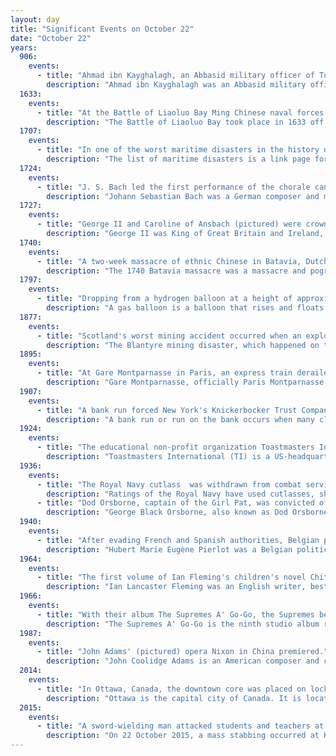 ```yaml
---
layout: day
title: "Significant Events on October 22"
date: "October 22"
years:
  906:
    events:
      - title: "Ahmad ibn Kayghalagh, an Abbasid military officer of Turkic origin, led a raid against the Byzantine Empire, taking at least 4,000 captives."
        description: "Ahmad ibn Kayghalagh was an Abbasid military officer of Turkic origin who served as governor in Syria and Egypt. He was ousted as governor of Egypt by Muhammad ibn Tughj in 935."
  1633:
    events:
      - title: "At the Battle of Liaoluo Bay Ming Chinese naval forces defeated a Dutch East India Company fleet in the Taiwan Strait, the largest naval encounter between Chinese and European forces before the First Opium War more than two hundred years later."
        description: "The Battle of Liaoluo Bay took place in 1633 off the coast of Fujian, China; involving the Dutch East India Company (VOC) and the Chinese Ming dynasty's navies. The battle was fought at the crescent-shaped Liaoluo Bay that forms the southern coast of the island of Kinmen. A Dutch fleet under Admiral Hans Putmans was attempting to control shipping in the Taiwan Strait, while the southern Fujian sea traffic and trade was protected by a fleet under Brigadier General Zheng Zhilong. This was the largest naval encounter between Chinese and European forces before the Opium Wars two hundred years later."
  1707:
    events:
      - title: "In one of the worst maritime disasters in the history of the British Isles, at least 1,400 sailors on four Royal Navy ships were lost in stormy weather off the Isles of Scilly."
        description: "The list of maritime disasters is a link page for maritime disasters by century."
  1724:
    events:
      - title: "J. S. Bach led the first performance of the chorale cantata Schmücke dich, o liebe Seele (Adorn yourself, O dear soul), based on the communion hymn of the same name, in Leipzig."
        description: "Johann Sebastian Bach was a German composer and musician of the late Baroque period. He is known for his prolific output across a variety of instruments and forms, including the orchestral Brandenburg Concertos; solo instrumental works such as the cello suites and sonatas and partitas for solo violin; keyboard works such as the Goldberg Variations and The Well-Tempered Clavier; organ works such as the Schübler Chorales and the Toccata and Fugue in D minor; and choral works such as the St Matthew Passion and the Mass in B minor. Since the 19th-century Bach Revival, he has been widely regarded as one of the greatest composers in the history of Western music."
  1727:
    events:
      - title: "George II and Caroline of Ansbach (pictured) were crowned king and queen of Great Britain in Westminster Abbey."
        description: "George II was King of Great Britain and Ireland, Duke of Brunswick-Lüneburg (Hanover) and a prince-elector of the Holy Roman Empire from 11 June 1727 (O.S.) until his death in 1760."
  1740:
    events:
      - title: "A two-week massacre of ethnic Chinese in Batavia, Dutch East Indies, came to an end with at least 10,000 people killed."
        description: "The 1740 Batavia massacre was a massacre and pogrom of ethnic Chinese residents of the port city of Batavia, Dutch East Indies, in the Dutch East Indies. It was carried out by European soldiers of the Dutch East India Company and allied members of other Batavian ethnic groups. The violence in the city lasted from 9 October 1740, until 22 October, with minor skirmishes outside the walls continuing late into November that year. Historians have estimated that at least 10,000 ethnic Chinese were massacred; just 600 to 3,000 are believed to have survived."
  1797:
    events:
      - title: "Dropping from a hydrogen balloon at a height of approximately 3,000 feet (1,000 m), André-Jacques Garnerin carried out the first descent using a frameless parachute."
        description: "A gas balloon is a balloon that rises and floats in the air because it is filled with a gas lighter than air. When not in flight, it is tethered to prevent it from flying away and is sealed at the bottom to prevent the escape of gas. A gas balloon may also be called a Charlière for its inventor, the Frenchman Jacques Charles. Today, familiar gas balloons include large blimps and small latex party balloons. For nearly 200 years, well into the 20th century, manned balloon flight utilized gas balloons before hot-air balloons became dominant. Without power, heat or fuel, untethered flights of gas balloons depended on the skill of the pilot. Gas balloons have greater lift for a given volume, so they do not need to be so large, and they can stay up for much longer than hot air balloons."
  1877:
    events:
      - title: "Scotland's worst mining accident occurred when an explosion at a colliery in Blantyre, South Lanarkshire, killed 207 miners."
        description: "The Blantyre mining disaster, which happened on the morning of 22 October 1877, in Blantyre, Scotland, was Scotland's worst ever mining accident. Pits No. 2 and No. 3 of William Dixon's Blantyre Colliery were the site of an explosion which killed 207 miners, possibly more, with the youngest being a boy of 11. It was known that firedamp was present in the pit and it is likely that this was ignited by a naked flame. The accident left 92 widows and 250 fatherless children."
  1895:
    events:
      - title: "At Gare Montparnasse in Paris, an express train derailed after overrunning the buffer stop and crashed through the station wall, with the locomotive landing on the street below."
        description: "Gare Montparnasse, officially Paris Montparnasse, is one of the seven large Paris railway termini, and is located in the 14th and 15th arrondissements."
  1907:
    events:
      - title: "A bank run forced New York's Knickerbocker Trust Company to suspend operations, triggering the Panic of 1907 (pictured)."
        description: "A bank run or run on the bank occurs when many clients withdraw their money from a bank, because they believe the bank may fail in the near future. In other words, it is when, in a fractional-reserve banking system, numerous customers withdraw cash from deposit accounts with a financial institution at the same time because they believe that the financial institution is, or might become, insolvent. When they transfer funds to another institution, it may be characterized as a capital flight. As a bank run progresses, it may become a self-fulfilling prophecy- as more people withdraw cash, the likelihood of default increases, triggering further withdrawals. This can destabilize the bank to the point where it runs out of cash and thus faces sudden bankruptcy. To combat a bank run, a bank may acquire more cash from other banks or from the central bank, or limit the amount of cash customers may withdraw, either by imposing a hard limit or by scheduling quick deliveries of cash, encouraging high-return term deposits to reduce on-demand withdrawals or suspending withdrawals altogether."
  1924:
    events:
      - title: "The educational non-profit organization Toastmasters International was founded at a YMCA in Santa Ana, California."
        description: "Toastmasters International (TI) is a US-headquartered nonprofit educational organization that operates clubs worldwide for the purpose of helping people develop communication, public speaking, and leadership skills."
  1936:
    events:
      - title: "The Royal Navy cutlass  was withdrawn from combat service."
        description: "Ratings of the Royal Navy have used cutlasses, short, wide bladed swords, since the early 18th century. These were originally of non-uniform design but the 1804 Pattern, the first Navy-issue standard cutlass, was introduced at the start of the 19th century. This was a bluntish weapon that was perhaps intended for cutting away canvas and ropes rather than as a thrusting combat weapon. The 1845 Pattern cutlass introduced a bowl-style hand guard which provided greater protection, with a longer and more curved blade. Its sharper point made it more useful for thrusting attacks, which were now emphasised in the drill manual. The 1845 Pattern was modified several times including shortening and straightening the blades, which weakened them. The 1889 Pattern had a straight, spear-pointed blade with a hilt that curved outwards to catch and redirect an opponent's sword point. The 1900 Pattern, the last navy-issue cutlass, was similar to its predecessor with the introduction of a fuller and a hilt insert that cushioned the user's little finger. The cutlass was withdrawn from service in 1936 but remains in use for ceremonial purposes. It is thought that it was last used in combat in 1900 during the Boxer Rebellion."
      - title: "Dod Orsborne, captain of the Girl Pat, was convicted of its theft and imprisoned, having caused a media sensation when it went missing."
        description: "George Black Orsborne, also known as Dod Orsborne, was a Grimsby trawler captain and seafarer, who acquired notoriety in 1936 when he took the trawler Girl Pat on an unauthorised voyage across the Atlantic. The escapade attracted much press attention, and Orsborne and his crew were briefly hailed as heroes. Orsborne was tried and imprisoned for the theft of the trawler; subsequently he claimed that the voyage had been part of an undercover operation organised by British Naval Intelligence."
  1940:
    events:
      - title: "After evading French and Spanish authorities, Belgian prime minister Hubert Pierlot arrived in London, marking the beginning of the Belgian government in exile."
        description: "Hubert Marie Eugène Pierlot was a Belgian politician and Prime Minister of Belgium, serving between 1939 and 1945. Pierlot, a lawyer and jurist, served in World War I before entering politics in the 1920s. A member of the Catholic Party, Pierlot became Prime Minister in 1939, shortly before Belgium entered World War II. In this capacity, he headed the Belgian government in exile, first from France and later Britain, while Belgium was under German occupation. During the German invasion of Belgium in May 1940, a violent disagreement broke out between Pierlot and King Leopold III over whether the King should follow the orders of his ministers and go into exile or surrender to the German Army. Pierlot considered Leopold's subsequent surrender a breach of the Constitution and encouraged the parliament to declare Leopold unfit to reign. The confrontation provoked a lasting animosity between Pierlot and other conservatives, who supported the King's position and considered the government's exile to be cowardly."
  1964:
    events:
      - title: "The first volume of Ian Fleming's children's novel Chitty-Chitty-Bang-Bang was published posthumously."
        description: "Ian Lancaster Fleming was an English writer, best known for his postwar James Bond series of spy novels. Fleming came from a wealthy family connected to the merchant bank Robert Fleming & Co., and his father was the Member of Parliament (MP) for Henley from 1910 until his death on the Western Front in 1917. Educated at Eton, Sandhurst, and, briefly, the universities of Munich and Geneva, Fleming moved through several jobs before he started writing."
  1966:
    events:
      - title: "With their album The Supremes A' Go-Go, the Supremes became the first all-female group to reach number one on the Billboard 200 chart."
        description: "The Supremes A' Go-Go is the ninth studio album released by the Motown singing group the Supremes. It was the first album by an all-female group to reach number-one on the Billboard 200 album charts in the United States."
  1987:
    events:
      - title: "John Adams' (pictured) opera Nixon in China premiered."
        description: "John Coolidge Adams is an American composer and conductor. Among the most regularly performed composers of contemporary classical music, he is particularly noted for his operas, many of which center around historical events. Apart from opera, his oeuvre includes orchestral, concertante, vocal, choral, chamber, electroacoustic, and piano music."
  2014:
    events:
      - title: "In Ottawa, Canada, the downtown core was placed on lockdown after a series of shootings at Parliament Hill."
        description: "Ottawa is the capital city of Canada. It is located in the southern portion of the province of Ontario, at the confluence of the Ottawa River and the Rideau River. Ottawa borders Gatineau, Quebec, and forms the core of the Ottawa–Gatineau census metropolitan area (CMA) and the National Capital Region (NCR). As of 2021, Ottawa had a city population of 1,017,449 and a metropolitan population of 1,488,307, making it the fourth-largest city and fourth-largest metropolitan area in Canada."
  2015:
    events:
      - title: "A sword-wielding man attacked students and teachers at a high school in Trollhättan, killing three people in Sweden's deadliest school attack."
        description: "On 22 October 2015, a mass stabbing occurred at Kronan School, a high school in Trollhättan, Sweden. 21-year-old Anton Lundin Pettersson killed three people and injured another with a sword, later dying from gunshot wounds sustained during his apprehension."
---
```

